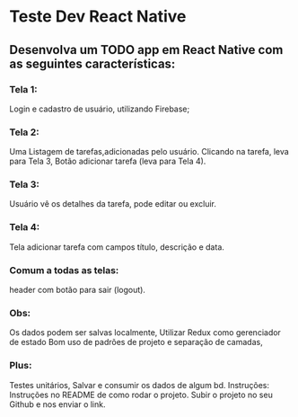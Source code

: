 # Teste Dev React Native
## Desenvolva um TODO app em React Native com as seguintes características:

### Tela 1:
Login e cadastro de usuário, utilizando Firebase;

### Tela 2:
Uma Listagem de tarefas,adicionadas pelo usuário. 
Clicando na tarefa, leva para Tela 3,
Botão adicionar tarefa (leva para Tela 4).

### Tela 3:
Usuário vê os detalhes da tarefa, pode editar ou excluir.

### Tela 4:
Tela adicionar tarefa com campos título, descrição e data.

### Comum a todas as telas:
header com botão para sair (logout).

### Obs:
Os dados podem ser salvas localmente,
Utilizar Redux como gerenciador de estado
Bom uso de padrões de projeto e separação de camadas,

### Plus:
Testes unitários,
Salvar e consumir os dados de algum bd.
Instruções:
Instruções no README de como rodar o projeto.
Subir o projeto no seu Github e nos enviar o link.
